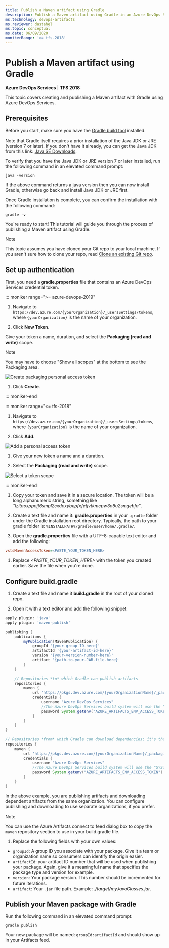 ```yaml
---
title: Publish a Maven artifact using Gradle
description: Publish a Maven artifact using Gradle in an Azure DevOps Services build
ms.technology: devops-artifacts
ms.reviewer: dastahel
ms.topic: conceptual
ms.date: 06/09/2020
monikerRange: '>= tfs-2018'
---
```



# Publish a Maven artifact using Gradle

**Azure DevOps Services** | **TFS 2018**

This topic covers creating and publishing a Maven artifact with Gradle using Azure DevOps Services.

## Prerequisites

Before you start, make sure you have the [Gradle build tool](https://gradle.org/install/) installed.

Note that Gradle itself requires a prior installation of the Java JDK or JRE (version 7 or later). If you don't have it already, you can get the Java JDK from this link: [Java SE Downloads](https://www.oracle.com/technetwork/java/javase/downloads/index.html).

To verify that you have the Java JDK or JRE version 7 or later installed, run the following command in an elevated command prompt:

```CLI
java -version
```

If the above command returns a java version then you can now install Gradle, otherwise go back and install Java JDK or JRE first. 

Once Gradle installation is complete, you can confirm the installation with the following command:

```CLI
gradle -v
```

You're ready to start! This tutorial will guide you through the process of publishing a Maven artifact using Gradle.

> [!NOTE]
> This topic assumes you have cloned your Git repo to your local machine. If you aren't sure how to clone your repo, read [Clone an existing Git repo](../../repos/git/clone.md).

## Set up authentication

First, you need a **gradle.properties** file that contains an Azure DevOps Services credential token.

::: moniker range=">= azure-devops-2019"

1. Navigate to `https://dev.azure.com/{yourOrganization}/_usersSettings/tokens`, where `{yourOrganization}` is the name of your organization.

1. Click **New Token**.

Give your token a name, duration, and select the **Packaging (read and write)** scope. 

> [!NOTE]
> You may have to choose "Show all scopes" at the bottom to see the Packaging area.

![Create packaging personal access token](../media/create-packaging-pat.png)

1. Click **Create**.

::: moniker-end

::: moniker range="<= tfs-2018"

1. Navigate to `https://dev.azure.com/{yourOrganization}/_usersSettings/tokens`, where `{yourOrganization}` is the name of your organization.

1. Click **Add**.

![Add a personal access token](media/add-pat.png)

1. Give your new token a name and a duration. 

1. Select the **Packaging (read and write)** scope.

![Select a token scope](media/select-scope.png)

::: moniker-end

1. Copy your token and save it in a secure location. The token will be a long alphanumeric string, something like _"lzitaoxppojf6smpl2cxdoxybepfxfetjvtkmcpw3o6u2smgebfa"_.

1. Create a text file and name it: **gradle.properties** in your `.gradle` folder under the Gradle installation root directory. Typically, the path to your gradle folder is: `%INSTALLPATH%/gradle/user/home/.gradle/`.

1. Open the **gradle.properties** file with a UTF-8-capable text editor and add the following:

```ini
vstsMavenAccessToken=<PASTE_YOUR_TOKEN_HERE>
```

1. Replace _<PASTE_YOUR_TOKEN_HERE>_ with the token you created earlier. Save the file when you're done.

## Configure build.gradle 

1. Create a text file and name it **build.gradle** in the root of your cloned repo. 

1. Open it with a text editor and add the following snippet:

```groovy
apply plugin: 'java' 
apply plugin: 'maven-publish' 
 
publishing { 
    publications { 
        myPublication(MavenPublication) { 
            groupId '{your-group-ID-here}' 
            artifactId '{your-artifact-id-here}' 
            version '{your-version-number-here}' 
            artifact '{path-to-your-JAR-file-here}' 
        } 
    } 

    // Repositories *to* which Gradle can publish artifacts 
    repositories { 
        maven { 
            url 'https://pkgs.dev.azure.com/{yourOrganizationName}/_packaging/{yourProjectName}' 
            credentials { 
                username "Azure DevOps Services" 
                //The Azure DevOps Services build system will use the "SYSTEM_ACCESSTOKEN" to authenticate to Azure DevOps Services feeds 
                password System.getenv("AZURE_ARTIFACTS_ENV_ACCESS_TOKEN") != null ? System.getenv("AZURE_ARTIFACTS_ENV_ACCESS_TOKEN") : vstsMavenAccessToken 
            } 
        } 
    } 
} 
 
// Repositories *from* which Gradle can download dependencies; it's the same as above in this example
repositories { 
    maven { 
        url 'https://pkgs.dev.azure.com/{yourOrganizationName}/_packaging/{yourProjectName}' 
        credentials { 
            username "Azure DevOps Services" 
            //The Azure DevOps Services build system will use the "SYSTEM_ACCESSTOKEN" to authenticate to Azure DevOps Services feeds 
            password System.getenv("AZURE_ARTIFACTS_ENV_ACCESS_TOKEN") != null ? System.getenv("AZURE_ARTIFACTS_ENV_ACCESS_TOKEN") : vstsMavenAccessToken 
        } 
    } 
} 
```

In the above example, you are publishing artifacts and downloading dependent artifacts from the same organization. You can configure
publishing and downloading to use separate organizations, if you prefer.

> [!NOTE]
> You can use the Azure Artifacts connect to feed dialog box to copy the `maven` repository section to use in your build.gradle file.

1. Replace the following fields with your own values:

- `groupId`: A group ID you associate with your package. Give it a team or organization name so consumers can identify the origin easier.
- `artifactId`: your artifact ID number that will be used when publishing your package. Again, give it a meaningful name that specifies the package type and version for example.
- `version`: Your package version. This number should be incremented for future iterations.
- `artifact`: Your `.jar` file path. Example: *./target/myJavaClasses.jar*.


## Publish your Maven package with Gradle

Run the following command in an elevated command prompt:

```CLI
gradle publish
```

Your new package will be named: `groupId:artifactId` and should show up in your Artifacts feed.
